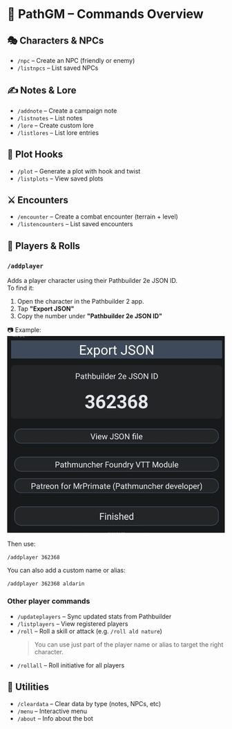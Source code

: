 # 📜 PathGM – Commands Overview

## 🎭 Characters & NPCs
- `/npc` – Create an NPC (friendly or enemy)
- `/listnpcs` – List saved NPCs

## ✍️ Notes & Lore
- `/addnote` – Create a campaign note
- `/listnotes` – List notes
- `/lore` – Create custom lore
- `/listlores` – List lore entries

## 📖 Plot Hooks
- `/plot` – Generate a plot with hook and twist
- `/listplots` – View saved plots

## ⚔️ Encounters
- `/encounter` – Create a combat encounter (terrain + level)
- `/listencounters` – List saved encounters

## 🎲 Players & Rolls

### `/addplayer`

Adds a player character using their Pathbuilder 2e JSON ID.  
To find it:

1. Open the character in the Pathbuilder 2 app.  
2. Tap **"Export JSON"**  
3. Copy the number under **"Pathbuilder 2e JSON ID"**

📷 Example:
![Pathbuilder ID example](./player-json-id.jpeg)

Then use:

```
/addplayer 362368
```

You can also add a custom name or alias:

```
/addplayer 362368 aldarin
```

### Other player commands

- `/updateplayers` – Sync updated stats from Pathbuilder  
- `/listplayers` – View registered players  
- `/roll` – Roll a skill or attack (e.g. `/roll ald nature`)  
  > You can use just part of the player name or alias to target the right character.  
- `/rollall` – Roll initiative for all players

## 🧼 Utilities
- `/cleardata` – Clear data by type (notes, NPCs, etc)
- `/menu` – Interactive menu
- `/about` – Info about the bot

